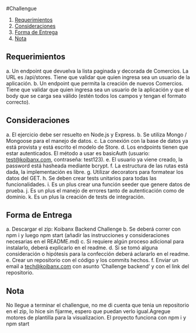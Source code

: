 #Challengue 

1. [Requerimientos](#requerimiento)
2. [Consideraciones](#consideraciones)
3. [Forma de Entrega](#for_entrega)
4. [Nota](#nota)

## Requerimientos <a name="requerimiento"></a>

a. Un endpoint que devuelva la lista paginada y decorada de Comercios. La URL es /api/stores. Tiene que validar que quien ingresa sea un usuario de la aplicación.
b. Un endpoint que permita la creación de nuevos Comercios. Tiene que validar que quien ingresa sea un usuario de la aplicación y que el body que se carga sea válido (estén todos los campos y tengan el formato correcto).

## Consideraciones <a name="consideraciones"></a>
a. El ejercicio debe ser resuelto en Node.js y Express.
b. Se utiliza Mongo / Mongoose para el manejo de datos.
c. La conexión con la base de datos ya está provista y está escrito el modelo de Store.
d. Los endpoints tienen que estar autenticados. El método a usar es basicAuth
(usuario: test@koibanx.com, contraseña: test123).
e. El usuario ya viene creado, la password está hasheada mediante bcrypt.
f. La estructura de las rutas está dada, la implementación es libre.
g. Utilizar decorators para formatear los datos del GET.
h. Se deben crear tests unitarios para todas las funcionalidades.
i. Es un plus crear una función seeder que genere datos de prueba.
j. Es un plus el manejo de errores tanto de autenticación como de dominio.
k. Es un plus la creación de tests de integración.

## Forma de Entrega <a name="for_entrega"></a>
a. Descargar el zip: Koibanx Backend Challenge
b. Se deberá correr con npm i y luego npm start (añadir las instrucciones y
consideraciones necesarias en el README.md)
c. Si requiere algún proceso adicional para instalarlo, deberá explicarlo en el readme.
d. Si se tomó alguna consideración o hipótesis para la confección deberá aclararlo en
el readme.
e. Crear un repositorio con el código y los commits hechos.
f. Enviar un email a tech@koibanx.com con asunto ‘Challenge backend’ y con el link
del repositorio.

## Nota <a name="nota"></a>
No llegue a terminar el challengue, no me di cuenta que tenia un repositorio en el zip, lo hice sin fijarme, espero que puedan verlo igual.Agregue motores de plantilla para la visualizacion. El proyecto funciona con npm i  y npm start
